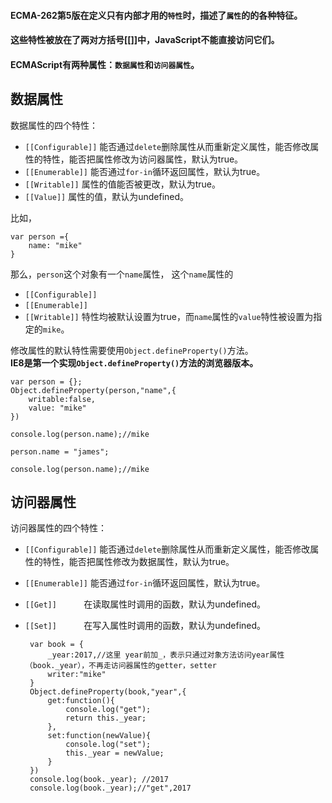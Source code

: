 #### ECMA-262第5版在定义只有内部才用的`特性`时，描述了`属性`的的各种特征。
#### 这些特性被放在了两对方括号[[]]中，JavaScript不能直接访问它们。
#### ECMAScript有两种属性：`数据属性`和`访问器属性`。

## 数据属性
数据属性的四个特性：
 - `[[Configurable]]`  能否通过`delete`删除属性从而重新定义属性，能否修改属性的特性，能否把属性修改为访问器属性，默认为true。
 - `[[Enumerable]]`    能否通过`for-in`循环返回属性，默认为true。
 - `[[Writable]]`      属性的值能否被更改，默认为true。
 - `[[Value]]`         属性的值，默认为undefined。

比如，

    var person ={
        name: "mike"
    }
那么，`person`这个对象有一个`name`属性，
这个`name`属性的
   - `[[Configurable]]`
   - `[[Enumerable]]`
   - `[[Writable]]`
    特性均被默认设置为true，而`name`属性的`value`特性被设置为指定的`mike`。

修改属性的默认特性需要使用`Object.defineProperty()`方法。  
**IE8是第一个实现`Object.defineProperty()`方法的浏览器版本。**

    var person = {};
    Object.defineProperty(person,"name",{
        writable:false,
        value: "mike"
    })

    console.log(person.name);//mike

    person.name = "james";

    console.log(person.name);//mike

## 访问器属性
访问器属性的四个特性：
 - `[[Configurable]]`  能否通过`delete`删除属性从而重新定义属性，能否修改属性的特性，能否把属性修改为数据属性，默认为true。
 - `[[Enumerable]]`    能否通过`for-in`循环返回属性，默认为true。
 - `[[Get]]`           在读取属性时调用的函数，默认为undefined。
 - `[[Set]]`           在写入属性时调用的函数，默认为undefined。

        var book = {
            _year:2017,//这里 year前加_，表示只通过对象方法访问year属性（book._year），不再走访问器属性的getter，setter
            writer:"mike"
        }
        Object.defineProperty(book,"year",{
            get:function(){
                console.log("get");
                return this._year;
            },
            set:function(newValue){
                console.log("set");
                this._year = newValue;
            }
        })
        console.log(book._year); //2017
        console.log(book._year);//"get",2017
